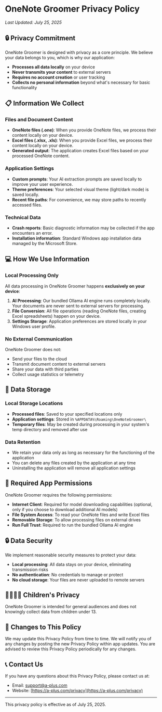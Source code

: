 # OneNote Groomer Privacy Policy

*Last Updated: July 25, 2025*

## 🔒 Privacy Commitment

OneNote Groomer is designed with privacy as a core principle. We believe your data belongs to you, which is why our application:

- **Processes all data locally** on your device
- **Never transmits your content** to external servers
- **Requires no account creation** or user tracking
- **Collects no personal information** beyond what's necessary for basic functionality

## 📋 Information We Collect

### Files and Document Content
- **OneNote files (.one)**: When you provide OneNote files, we process their content locally on your device.
- **Excel files (.xlsx, .xls)**: When you provide Excel files, we process their content locally on your device.
- **Generated output**: The application creates Excel files based on your processed OneNote content.

### Application Settings
- **Custom prompts**: Your AI extraction prompts are saved locally to improve your user experience.
- **Theme preferences**: Your selected visual theme (light/dark mode) is saved locally.
- **Recent file paths**: For convenience, we may store paths to recently accessed files.

### Technical Data
- **Crash reports**: Basic diagnostic information may be collected if the app encounters an error.
- **Installation information**: Standard Windows app installation data managed by the Microsoft Store.

## 💻 How We Use Information

### Local Processing Only
All data processing in OneNote Groomer happens **exclusively on your device**:

1. **AI Processing**: Our bundled Ollama AI engine runs completely locally. Your documents are never sent to external servers for processing.
2. **File Conversion**: All file operations (reading OneNote files, creating Excel spreadsheets) happen on your device.
3. **Settings Storage**: Application preferences are stored locally in your Windows user profile.

### No External Communication
OneNote Groomer does not:
- Send your files to the cloud
- Transmit document content to external servers
- Share your data with third parties
- Collect usage statistics or telemetry

## 🔐 Data Storage

### Local Storage Locations
- **Processed files**: Saved to your specified locations only
- **Application settings**: Stored in `%APPDATA%\Roaming\OneNoteGroomer\`
- **Temporary files**: May be created during processing in your system's temp directory and removed after use

### Data Retention
- We retain your data only as long as necessary for the functioning of the application
- You can delete any files created by the application at any time
- Uninstalling the application will remove all application settings

## 📱 Required App Permissions

OneNote Groomer requires the following permissions:

- **Internet Client**: Required for model downloading capabilities (optional, only if you choose to download additional AI models)
- **File System Access**: To read your OneNote files and write Excel files
- **Removable Storage**: To allow processing files on external drives
- **Run Full Trust**: Required to run the bundled Ollama AI engine

## 🔒 Data Security

We implement reasonable security measures to protect your data:

- **Local processing**: All data stays on your device, eliminating transmission risks
- **No authentication**: No credentials to manage or protect
- **No cloud storage**: Your files are never uploaded to remote servers

## 👨‍👩‍👧‍👦 Children's Privacy

OneNote Groomer is intended for general audiences and does not knowingly collect data from children under 13.

## 📝 Changes to This Policy

We may update this Privacy Policy from time to time. We will notify you of any changes by posting the new Privacy Policy within app updates. You are advised to review this Privacy Policy periodically for any changes.

## 📞 Contact Us

If you have any questions about this Privacy Policy, please contact us at:
- Email: [support@a-plus.com](mailto:support@a-plus.com)
- Website: [https://a-plus.com/privacy](https://a-plus.com/privacy)

---

This privacy policy is effective as of July 25, 2025.
